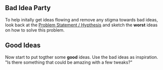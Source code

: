 <!-- TITLE: Storyboarding -->

## Bad Idea Party

To help initally get ideas flowing and remove any stigma towards bad ideas, look back at the [Problem Statement / Hypthesis](/defining-user-goals) and sketch the **worst** ideas on how to solve this problem.

## Good Ideas

Now start to put togther some **good** ideas. Use the bad ideas as inspiration. "Is there something that could be amazing with a few tweaks?"

